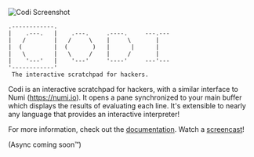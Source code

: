 ![Codi Screenshot](https://ptpb.pw/~codi-img)

```
.------------.
|    .---.   |    .---.     .----.     ---.---
|   /        |   /     \    |     \       |
|  (         |  (       )   |      |      |
|   \        |   \     /    |     /       |
|    '---'   |    '---'     '----'     ---'---
'------------'
 The interactive scratchpad for hackers.
```

Codi is an interactive scratchpad for hackers, with a similar interface to
Numi (https://numi.io). It opens a pane synchronized to your main buffer which
displays the results of evaluating each line. It's extensible to nearly any
language that provides an interactive interpreter!

For more information, check out the [documentation](doc/codi.txt).
Watch a [screencast](https://ptpb.pw/t/~codi)!

(Async coming soon™)
